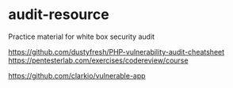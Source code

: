 # audit-resource
Practice material for white box security audit

https://github.com/dustyfresh/PHP-vulnerability-audit-cheatsheet
https://pentesterlab.com/exercises/codereview/course

https://github.com/clarkio/vulnerable-app
